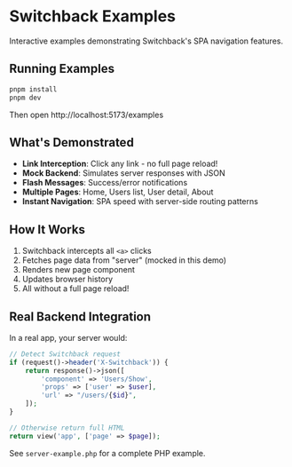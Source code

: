 # Switchback Examples

Interactive examples demonstrating Switchback's SPA navigation features.

## Running Examples

```bash
pnpm install
pnpm dev
```

Then open http://localhost:5173/examples

## What's Demonstrated

- **Link Interception**: Click any link - no full page reload!
- **Mock Backend**: Simulates server responses with JSON
- **Flash Messages**: Success/error notifications
- **Multiple Pages**: Home, Users list, User detail, About
- **Instant Navigation**: SPA speed with server-side routing patterns

## How It Works

1. Switchback intercepts all `<a>` clicks
2. Fetches page data from "server" (mocked in this demo)
3. Renders new page component
4. Updates browser history
5. All without a full page reload!

## Real Backend Integration

In a real app, your server would:

```php
// Detect Switchback request
if (request()->header('X-Switchback')) {
    return response()->json([
        'component' => 'Users/Show',
        'props' => ['user' => $user],
        'url' => "/users/{$id}",
    ]);
}

// Otherwise return full HTML
return view('app', ['page' => $page]);
```

See `server-example.php` for a complete PHP example.
